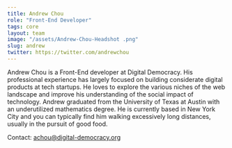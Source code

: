 ```yaml
---
title: Andrew Chou 
role: "Front-End Developer"
tags: core
layout: team
image: "/assets/Andrew-Chou-Headshot .png"
slug: andrew
twitter: https://twitter.com/andrewchou
---
```


Andrew Chou is a Front-End developer at Digital Democracy. His professional experience has largely focused on building considerate digital products at tech startups. He loves to explore the various niches of the web landscape and improve his understanding of the social impact of technology.
Andrew graduated from the University of Texas at Austin with an underutilized mathematics degree. He is currently based in New York City and you can typically find him walking excessively long distances, usually in the pursuit of good food. 

Contact: [achou@digital-democracy.org](achou@digital-democracy.org)

